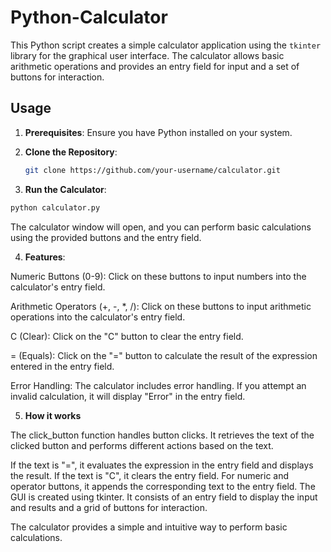 # Python-Calculator

This Python script creates a simple calculator application using the `tkinter` library for the graphical user interface. The calculator allows basic arithmetic operations and provides an entry field for input and a set of buttons for interaction.

## Usage

1. **Prerequisites**: Ensure you have Python installed on your system.

2. **Clone the Repository**:
   ```bash
   git clone https://github.com/your-username/calculator.git

3. **Run the Calculator**:

  ```bash
  python calculator.py
  ```
  The calculator window will open, and you can perform basic calculations using the provided buttons and the entry field.

4. **Features**:

Numeric Buttons (0-9): Click on these buttons to input numbers into the calculator's entry field.

Arithmetic Operators (+, -, *, /): Click on these buttons to input arithmetic operations into the calculator's entry field.

C (Clear): Click on the "C" button to clear the entry field.

= (Equals): Click on the "=" button to calculate the result of the expression entered in the entry field.

Error Handling: The calculator includes error handling. If you attempt an invalid calculation, it will display "Error" in the entry field.

5. **How it works**

The click_button function handles button clicks. It retrieves the text of the clicked button and performs different actions based on the text.

If the text is "=", it evaluates the expression in the entry field and displays the result.
If the text is "C", it clears the entry field.
For numeric and operator buttons, it appends the corresponding text to the entry field.
The GUI is created using tkinter. It consists of an entry field to display the input and results and a grid of buttons for interaction.

The calculator provides a simple and intuitive way to perform basic calculations.
